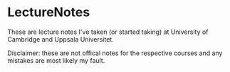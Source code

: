 # LectureNotes

These are lecture notes I've taken (or started taking) at University of Cambridge and Uppsala Universitet.

Disclaimer: these are not offical notes for the respective courses and any mistakes are most likely my fault.
